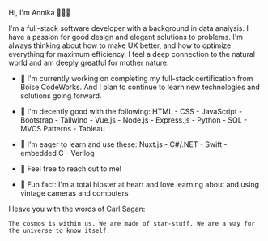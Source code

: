 Hi, I'm Annika 👩🏼‍💻

I'm a full-stack software developer with a background in data analysis. I have a passion for good design and elegant solutions to problems. I'm always thinking about how to make UX better, and how to optimize everything for maximum efficiency. I feel a deep connection to the natural world and am deeply greatful for mother nature.

- 📜 I'm currently working on completing my full-stack certification from Boise CodeWorks. And I plan to continue to learn new technologies and solutions going forward.

- 🌳 I'm decently good with the following: HTML - CSS - JavaScript - Bootstrap - Tailwind - Vue.js - Node.js - Express.js - Python - SQL - MVCS Patterns - Tableau

- 🗻 I'm eager to learn and use these: Nuxt.js - C#/.NET - Swift - embedded C - Verilog

 - 💬 Feel free to reach out to me!

  - 📸 Fun fact: I'm a total hipster at heart and love learning about and using vintage cameras and computers

I leave you with the words of Carl Sagan:
  ```
  The cosmos is within us. We are made of star-stuff. We are a way for the universe to know itself.
  ```
